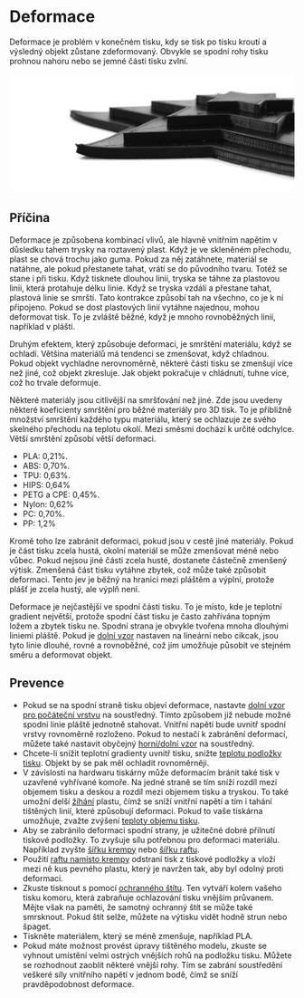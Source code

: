 Deformace
====
Deformace je problém v konečném tisku, kdy se tisk po tisku kroutí a výsledný objekt zůstane zdeformovaný. Obvykle se spodní rohy tisku prohnou nahoru nebo se jemné části tisku zvlní.

![Špičky se otáčí](../../../articles/images/warping.jpg)

Příčina
----
Deformace je způsobena kombinací vlivů, ale hlavně vnitřním napětím v důsledku tahem trysky na roztavený plast. Když je ve skleněném přechodu, plast se chová trochu jako guma. Pokud za něj zatáhnete, materiál se natáhne, ale pokud přestanete tahat, vrátí se do původního tvaru. Totéž se stane i při tisku. Když tisknete dlouhou linii, tryska se táhne za plastovou linii, která protahuje délku linie. Když se tryska vzdálí a přestane tahat, plastová linie se smrští. Tato kontrakce způsobí tah na všechno, co je k ní připojeno. Pokud se dost plastových linií vytáhne najednou, mohou deformovat tisk. To je zvláště běžné, když je mnoho rovnoběžných linií, například v plášti.

Druhým efektem, který způsobuje deformaci, je smrštění materiálu, když se ochladí. Většina materiálů má tendenci se zmenšovat, když chladnou. Pokud objekt vychladne nerovnoměrně, některé části tisku se zmenšují více než jiné, což objekt zkresluje. Jak objekt pokračuje v chládnutí, tuhne více, což ho trvale deformuje.

Některé materiály jsou citlivější na smršťování než jiné. Zde jsou uvedeny některé koeficienty smrštění pro běžné materiály pro 3D tisk. To je přibližně množství smrštění každého typu materiálu, který se ochlazuje ze svého skelného přechodu na teplotu okolí. Mezi směsmi dochází k určité odchylce. Větší smrštění způsobí větší deformaci.
* PLA: 0,21%.
* ABS: 0,70%.
* TPU: 0,63%.
* HIPS: 0,64%
* PETG a CPE: 0,45%.
* Nylon: 0,62%
* PC: 0,70%.
* PP: 1,2%

Kromě toho lze zabránit deformaci, pokud jsou v cestě jiné materiály. Pokud je část tisku zcela hustá, okolní materiál se může zmenšovat méně nebo vůbec. Pokud nejsou jiné části zcela husté, dostanete částečně zmenšený výtisk. Zmenšená část tisku vytáhne zbytek, což může také způsobit deformaci. Tento jev je běžný na hranici mezi pláštěm a výplní, protože plášť je zcela hustý, ale výplň není.

Deformace je nejčastější ve spodní části tisku. To je místo, kde je teplotní gradient největší, protože spodní část tisku je často zahřívána topným ložem a zbytek tisku ne. Spodní strana je obvykle tvořena mnoha dlouhými liniemi pláště. Pokud je [dolní vzor](../top_bottom/top_bottom_pattern.md) nastaven na lineární nebo cikcak, jsou tyto linie dlouhé, rovné a rovnoběžné, což jim umožňuje působit ve stejném směru a deformovat objekt.

Prevence
----
* Pokud se na spodní straně tisku objeví deformace, nastavte [dolní vzor pro počáteční vrstvu](../top_bottom/top_bottom_pattern_0.md) na soustředný. Tímto způsobem již nebude možné spodní linie pláště jednotně stahovat. Vnitřní napětí bude uvnitř spodní vrstvy rovnoměrně rozloženo. Pokud to nestačí k zabránění deformací, můžete také nastavit obyčejný [horní/dolní vzor](../top_bottom/top_bottom_pattern.md) na soustředný.
* Chcete-li snížit teplotní gradienty uvnitř tisku, snižte [teplotu podložky tisku](../material/material_bed_temperature.md). Objekt by se pak měl ochladit rovnoměrněji.
* V závislosti na hardwaru tiskárny může deformacím bránit také tisk v uzavřené vyhřívané komoře. Na jedné straně se tím sníží rozdíl mezi objemem tisku a deskou a rozdíl mezi objemem tisku a tryskou. To také umožní delší [žíhání](https://en.wikipedia.org/wiki/Annealing_%28glass%29) plastu, čímž se sníží vnitřní napětí a tím i tahání tištěných linií, které způsobují deformaci. Pokud to vaše tiskárna umožňuje, zvažte zvýšení [teploty objemu tisku](../material/build_volume_temperature.md).
* Aby se zabránilo deformaci spodní strany, je užitečné dobré přilnutí tiskové podložky. To zvyšuje sílu potřebnou pro deformaci materiálu. Například zvyšte [šířku krempy](../platform_adhesion/brim_width.md) nebo [šířku raftu](../platform_adhesion/raft_margin.md).
* Použití [raftu namísto krempy](../platform_adhesion/adhesion_type.md) odstraní tisk z tiskové podložky a vloží mezi ně kus pevného plastu, který je navržen tak, aby byl odolný proti deformaci.
* Zkuste tisknout s pomocí [ochranného štítu](../experimental/draft_shield_enabled.md). Ten vytváří kolem vašeho tisku komoru, která zabraňuje ochlazování tisku vnějším průvanem. Mějte však na paměti, že samotný ochranný štít se může také smrsknout. Pokud štít selže, můžete na výtisku vidět hodně strun nebo špaget.
* Tiskněte materiálem, který se méně zmenšuje, například PLA.
* Pokud máte možnost provést úpravy tištěného modelu, zkuste se vyhnout umístění velmi ostrých vnějších rohů na podložku tisku. Můžete se rozhodnout zaoblit některé vnější rohy. Tím se zabrání soustředění veškeré síly vnitřního napětí v jednom bodě, čímž se sníží pravděpodobnost deformace.
